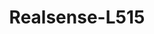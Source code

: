 ---
# Documentation: https://wowchemy.com/docs/managing-content/

title: "Realsense-L515"

tags:
  - Sensors
weight: 20
---